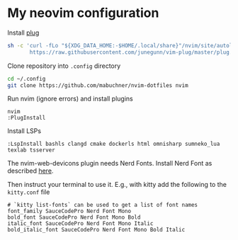 # My neovim configuration

Install [plug](https://github.com/junegunn/vim-plug)

```sh
sh -c 'curl -fLo "${XDG_DATA_HOME:-$HOME/.local/share}"/nvim/site/autoload/plug.vim --create-dirs \
       https://raw.githubusercontent.com/junegunn/vim-plug/master/plug.vim'
```

Clone repository into `.config` directory

```sh
cd ~/.config
git clone https://github.com/mabuchner/nvim-dotfiles nvim
```

Run nvim (ignore errors) and install plugins

```
nvim
:PlugInstall
```

Install LSPs

```
:LspInstall bashls clangd cmake dockerls html omnisharp sumneko_lua texlab tsserver
```


The nvim-web-devicons plugin needs Nerd Fonts. Install Nerd Font as described [here](https://github.com/ryanoasis/nerd-fonts).

Then instruct your terminal to use it. E.g., with kitty add the following to the `kitty.conf` file

```
# `kitty list-fonts` can be used to get a list of font names
font_family SauceCodePro Nerd Font Mono
bold_font SauceCodePro Nerd Font Mono Bold
italic_font SauceCodePro Nerd Font Mono Italic
bold_italic_font SauceCodePro Nerd Font Mono Bold Italic
```

